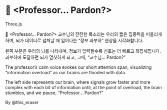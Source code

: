 # 🙋 <Professor… Pardon?>

Three.js

🙋 <Professor… Pardon?>
교수님의 잔잔한 목소리는 우리의 짧은 집중력을 떠올리게 하며, 뇌가 데이터로 넘쳐날 때 일어나는 “정보 과부하” 현상을 시각화합니다.

왼쪽 부분은 우리의 뇌를 나타내며, 정보가 입력될수록 신호는 더 빠르고 복잡해집니다. 과부하에 도달하면 뇌가 멈칫하게 되고, 그때, “교수님… Pardon?”

The professor’s calm voice evokes our short attention span, visualizing “information overload” as our brains are flooded with data.

The left side represents our brain, where signals grow faster and more complex with each bit of information until, at the point of overload, the brain stumbles, and we pause, “Professor… Pardon?”

By @this_eraser
